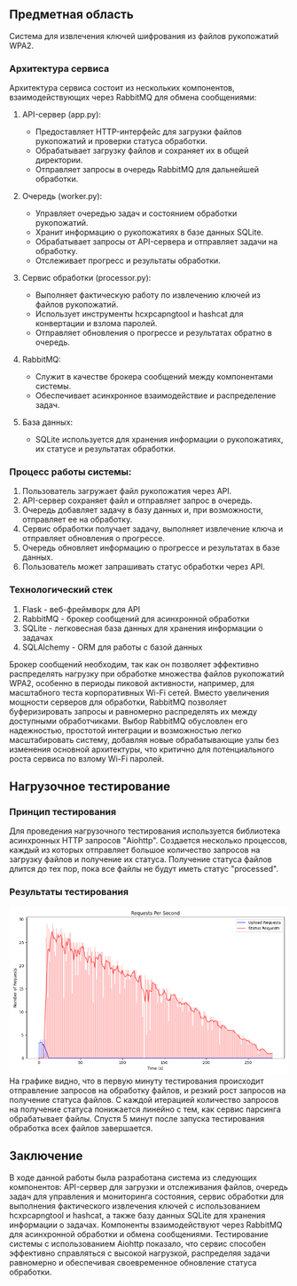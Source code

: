 ## Предметная область
Система для извлечения ключей шифрования из файлов рукопожатий WPA2. 

### Архитектура сервиса
Архитектура сервиса состоит из нескольких компонентов, взаимодействующих через RabbitMQ для обмена сообщениями:

1. API-сервер (app.py):
   - Предоставляет HTTP-интерфейс для загрузки файлов рукопожатий и проверки статуса обработки.
   - Обрабатывает загрузку файлов и сохраняет их в общей директории.
   - Отправляет запросы в очередь RabbitMQ для дальнейшей обработки.

2. Очередь (worker.py):
   - Управляет очередью задач и состоянием обработки рукопожатий.
   - Хранит информацию о рукопожатиях в базе данных SQLite.
   - Обрабатывает запросы от API-сервера и отправляет задачи на обработку.
   - Отслеживает прогресс и результаты обработки.

3. Сервис обработки (processor.py):
   - Выполняет фактическую работу по извлечению ключей из файлов рукопожатий.
   - Использует инструменты hcxpcapngtool и hashcat для конвертации и взлома паролей.
   - Отправляет обновления о прогрессе и результатах обратно в очередь.

4. RabbitMQ:
   - Служит в качестве брокера сообщений между компонентами системы.
   - Обеспечивает асинхронное взаимодействие и распределение задач.

5. База данных:
   - SQLite используется для хранения информации о рукопожатиях, их статусе и результатах обработки.

### Процесс работы системы:
1. Пользователь загружает файл рукопожатия через API.
2. API-сервер сохраняет файл и отправляет запрос в очередь.
3. Очередь добавляет задачу в базу данных и, при возможности, отправляет ее на обработку.
4. Сервис обработки получает задачу, выполняет извлечение ключа и отправляет обновления о прогрессе.
5. Очередь обновляет информацию о прогрессе и результатах в базе данных.
6. Пользователь может запрашивать статус обработки через API.

### Технологический стек

1. Flask - веб-фреймворк для API
2. RabbitMQ - брокер сообщений для асинхронной обработки
4. SQLite - легковесная база данных для хранения информации о задачах
5. SQLAlchemy - ORM для работы с базой данных

Брокер сообщений необходим, так как он позволяет эффективно распределять нагрузку при обработке множества файлов рукопожатий WPA2, особенно в периоды пиковой активности, например, для масштабного теста корпоративных Wi-Fi сетей. Вместо увеличения мощности серверов для обработки, RabbitMQ позволяет буферизировать запросы и равномерно распределять их между доступными обработчиками. Выбор RabbitMQ обусловлен его надежностью, простотой интеграции и возможностью легко масштабировать систему, добавляя новые обрабатывающие узлы без изменения основной архитектуры, что критично для потенциального роста сервиса по взлому Wi-Fi паролей.

## Нагрузочное тестирование

### Принцип тестирования

Для проведения нагрузочного тестирования используется библиотека асинхронных HTTP запросов "Aiohttp". Создается несколько процессов, каждый из которых отправляет большое количество запросов на загрузку файлов и получение их статуса. Получение статуса файлов длится до тех пор, пока все файлы не будут иметь статус "processed".

### Результаты тестирования
![](WPA2KeyExtractionService/Tests/requests_per_second.png)
На графике видно, что в первую минуту тестирования происходит отправление запросов на обработку файлов, и резкий рост запросов на получение статуса файлов. С каждой итерацией количество запросов на получение статуса понижается линейно с тем, как сервис парсинга обрабатывает файлы. Спустя 5 минут после запуска тестирования обработка всех файлов
завершается.

## Заключение

В ходе данной работы была разработана система из следующих компонентов: API-сервер для загрузки и отслеживания файлов, очередь задач для управления и мониторинга состояния, сервис обработки для выполнения фактического извлечения ключей с использованием hcxpcapngtool и hashcat, а также базу данных SQLite для хранения информации о задачах. Компоненты взаимодействуют через RabbitMQ для асинхронной обработки и обмена сообщениями. Тестирование системы с использованием Aiohttp показало, что сервис способен эффективно справляться с высокой нагрузкой, распределяя задачи равномерно и обеспечивая своевременное обновление статуса обработки.